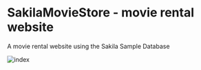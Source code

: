 # SakilaMovieStore - movie rental website

A movie rental website using the Sakila Sample Database

![index](https://user-images.githubusercontent.com/48612839/195370958-5b1769d3-837f-440b-9278-fa20798e31d5.png)
